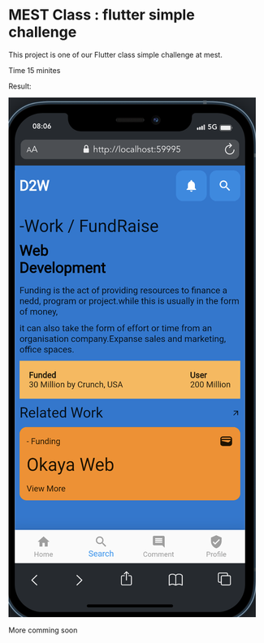 # MEST Class : flutter simple challenge

This project is one of our Flutter class simple challenge at mest.

Time 15 minites

Result:

![First Screen!](assets/scree1.png)

More comming soon
